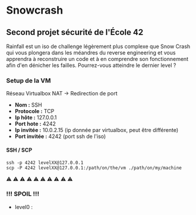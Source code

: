# Snowcrash
## Second projet sécurité de l'École 42

Rainfall est un iso de challenge légèrement plus complexe que Snow Crash qui vous plongera dans les méandres du reverse engineering et vous apprendra à reconstruire un code et à en comprendre son fonctionnement afin d'en dénicher les failles. Pourrez-vous atteindre le dernier level ?

### Setup de la VM

Réseau Virtualbox NAT -> Redirection de port

- **Nom :** SSH
- **Protocole :** TCP
- **Ip hôte :** 127.0.0.1
- **Port hote :** 4242
- **Ip invitée :** 10.0.2.15 (ip donnée par virtualbox, peut être différente)
- **Port invitée :** 4242 (port ssh de l'iso)

#### SSH / SCP

	ssh -p 4242 levelXX@127.0.0.1
	scp -P 4242 levelXX@127.0.0.1:/path/on/the/vm ./path/on/my/machine

:warning: :warning: :warning: :warning: :warning: :warning: :warning: :warning: :warning: :warning:

### !!! SPOIL !!!

- level0 :
